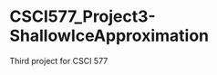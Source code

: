 CSCI577_Project3-ShallowIceApproximation
========================================

Third project for CSCI 577
